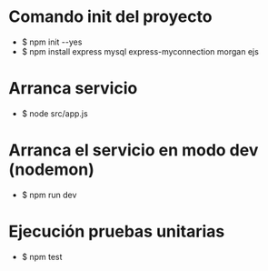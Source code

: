 # Comando init del proyecto
- $ npm init --yes
- $ npm install express mysql express-myconnection morgan ejs 

# Arranca servicio
- $ node src/app.js

# Arranca el servicio en modo dev (nodemon)
- $ npm run dev

# Ejecución pruebas unitarias
- $ npm test